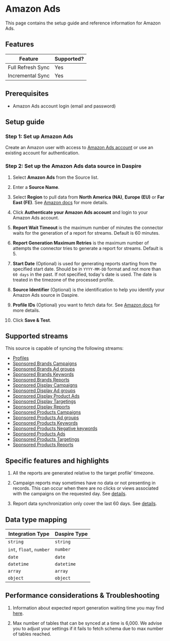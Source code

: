 # Amazon Ads

This page contains the setup guide and reference information for Amazon Ads.

## Features

| Feature | Supported? |
| --- | --- |
| Full Refresh Sync | Yes |
| Incremental Sync | Yes |

## Prerequisites

* Amazon Ads account login (email and password)

## Setup guide

### Step 1: Set up Amazon Ads

Create an Amazon user with access to [Amazon Ads account](https://advertising.amazon.com/) or use an existing account for authentication.

### Step 2: Set up the Amazon Ads data source in Daspire

1. Select **Amazon Ads** from the Source list.

2. Enter a **Source Name**.

3. Select **Region** to pull data from **North America (NA)**, **Europe (EU)** or **Far East (FE)**. See [Amazon docs](https://advertising.amazon.com/API/docs/en-us/info/api-overview#api-endpoints) for more details.

4. Click **Authenticate your Amazon Ads account** and login to your Amazon Ads account.

5. **Report Wait Timeout** is the maximum number of minutes the connector waits for the generation of a report for streams. Default is 60 minutes.

6. **Report Generation Maximum Retries** is the maximum number of attempts the connector tries to generate a report for streams. Default is 5.

7. **Start Date** (Optional) is used for generating reports starting from the specified start date. Should be in `YYYY-MM-DD` format and not more than `60 days` in the past. If not specified, today's date is used. The date is treated in the timezone of the processed profile.

8. **Source Identifier** (Optional) is the identification to help you identify your Amazon Ads source in Daspire.

9. **Profile IDs** (Optional) you want to fetch data for. See [Amazon docs](https://advertising.amazon.com/API/docs/en-us/concepts/authorization/profiles) for more details.

10. Click **Save & Test**.

## Supported streams

This source is capable of syncing the following streams:

* [Profiles](https://advertising.amazon.com/API/docs/en-us/reference/2/profiles#/Profiles)
* [Sponsored Brands Campaigns](https://advertising.amazon.com/API/docs/en-us/sponsored-brands/3-0/openapi#/Campaigns)
* [Sponsored Brands Ad groups](https://advertising.amazon.com/API/docs/en-us/sponsored-brands/3-0/openapi#/Ad%20groups)
* [Sponsored Brands Keywords](https://advertising.amazon.com/API/docs/en-us/sponsored-brands/3-0/openapi#/Keywords)
* [Sponsored Brands Reports](https://advertising.amazon.com/API/docs/en-us/reference/sponsored-brands/2/reports)
* [Sponsored Display Campaigns](https://advertising.amazon.com/API/docs/en-us/sponsored-display/3-0/openapi#/Campaigns)
* [Sponsored Display Ad groups](https://advertising.amazon.com/API/docs/en-us/sponsored-display/3-0/openapi#/Ad%20groups)
* [Sponsored Display Product Ads](https://advertising.amazon.com/API/docs/en-us/sponsored-display/3-0/openapi#/Product%20ads)
* [Sponsored Display Targetings](https://advertising.amazon.com/API/docs/en-us/sponsored-display/3-0/openapi#/Targeting)
* [Sponsored Display Reports](https://advertising.amazon.com/API/docs/en-us/sponsored-display/3-0/openapi#/Reports)
* [Sponsored Products Campaigns](https://advertising.amazon.com/API/docs/en-us/sponsored-products/3-0/openapi/prod#/Campaigns)
* [Sponsored Products Ad groups](https://advertising.amazon.com/API/docs/en-us/sponsored-products/3-0/openapi/prod#/AdGroups)
* [Sponsored Products Keywords](https://advertising.amazon.com/API/docs/en-us/sponsored-products/3-0/openapi/prod#/Keywords)
* [Sponsored Products Negative keywords](https://advertising.amazon.com/API/docs/en-us/sponsored-products/3-0/openapi/prod#/NegativeKeywords)
* [Sponsored Products Ads](https://advertising.amazon.com/API/docs/en-us/sponsored-products/3-0/openapi/prod#/ProductAds)
* [Sponsored Products Targetings](https://advertising.amazon.com/API/docs/en-us/sponsored-products/3-0/openapi/prod#/Product%20Targeting)
* [Sponsored Products Reports](https://advertising.amazon.com/API/docs/en-us/reporting/v3/overview)

## Specific features and highlights

1. All the reports are generated relative to the target profile' timezone.

2. Campaign reports may sometimes have no data or not presenting in records. This can occur when there are no clicks or views associated with the campaigns on the requested day. See [details](https://advertising.amazon.com/API/docs/en-us/guides/reporting/v2/faq#why-is-my-report-empty).

3. Report data synchronization only cover the last 60 days. See [details](https://advertising.amazon.com/API/docs/en-us/reference/1/reports#parameters).

## Data type mapping

| Integration Type | Daspire Type |
| --- | --- |
| `string` | `string` |
| `int`, `float`, `number` | `number` |
| `date` | `date` |
| `datetime` | `datetime` |
| `array` | `array` |
| `object` | `object` |

## Performance considerations & Troubleshooting

1. Information about expected report generation waiting time you may find [here](https://advertising.amazon.com/API/docs/en-us/get-started/developer-notes).

2. Max number of tables that can be synced at a time is 6,000. We advise you to adjust your settings if it fails to fetch schema due to max number of tables reached.
